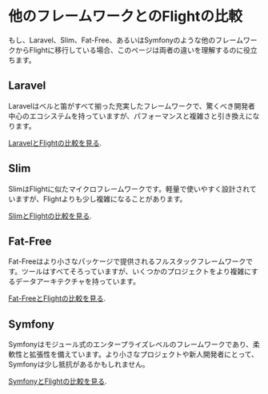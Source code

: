 # 他のフレームワークとのFlightの比較

もし、Laravel、Slim、Fat-Free、あるいはSymfonyのような他のフレームワークからFlightに移行している場合、このページは両者の違いを理解するのに役立ちます。

## Laravel

Laravelはベルと笛がすべて揃った充実したフレームワークで、驚くべき開発者中心のエコシステムを持っていますが、パフォーマンスと複雑さと引き換えになります。

[LaravelとFlightの比較を見る](/learn/flight-vs-laravel).

## Slim

SlimはFlightに似たマイクロフレームワークです。軽量で使いやすく設計されていますが、Flightよりも少し複雑になることがあります。

[SlimとFlightの比較を見る](/learn/flight-vs-slim).

## Fat-Free

Fat-Freeはより小さなパッケージで提供されるフルスタックフレームワークです。ツールはすべてそろっていますが、いくつかのプロジェクトをより複雑にするデータアーキテクチャを持っています。

[Fat-FreeとFlightの比較を見る](/learn/flight-vs-fat-free).

## Symfony

Symfonyはモジュール式のエンタープライズレベルのフレームワークであり、柔軟性と拡張性を備えています。より小さなプロジェクトや新人開発者にとって、Symfonyは少し抵抗があるかもしれません。

[SymfonyとFlightの比較を見る](/learn/flight-vs-symfony).